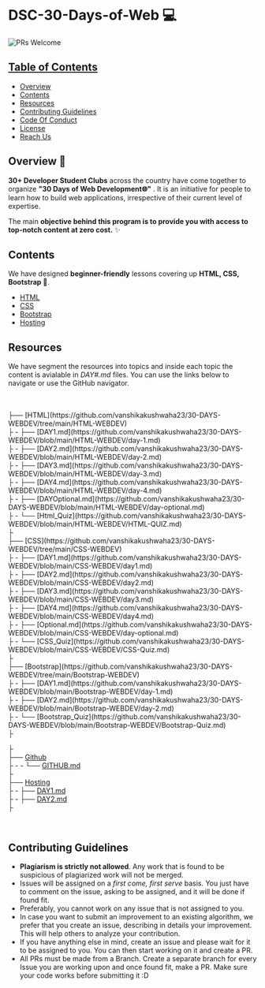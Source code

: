 # DSC-30-Days-of-Web 💻

 <img src="https://img.shields.io/badge/PRs-welcome-brightgreen.svg?style=for-the-badge" alt="PRs Welcome" /> <a href="https://github.com/30DaysofWebDEV/DSC-30-Days-of-Web/pulls" target="_blank">

<!-- TABLE OF CONTENTS -->
## Table of Contents

* [Overview](#overview)
* [Contents](#contents)
* [Resources](#resources)
* [Contributing Guidelines](#contributing-guidelines)
* [Code Of Conduct](#code-of-conduct)
* [License](#license)
* [Reach Us](#reach-us)


<!-- OVERVIEW -->
## Overview 📝

**30+ Developer Student Clubs**  across the country have come together to organize **"30 Days of Web Development🌐"** .
It is an initiative for people to learn how to build web applications, irrespective of their current level of expertise.

The main **objective behind this program is to provide you with access to top-notch content at zero cost.** ✨

<!-- CONTENTS -->
## Contents

We have designed **beginner-friendly** lessons covering up **HTML, CSS, Bootstrap 💛**.

- [HTML](/main/README.md)
- [CSS](/CSS/ReadME.md)
- [Bootstrap](/Bootstrap/ReadME.md)
- [Hosting](/Hosting/ReadME.md)

## Resources

We have segment the resources into topics and inside each topic the content is avialable in _DAY#.md_ files. You can use the links below to navigate or use the GitHub navigator.

<br>
<br>
├── [HTML](https://github.com/vanshikakushwaha23/30-DAYS-WEBDEV/tree/main/HTML-WEBDEV)<br>
├ - ├── [DAY1.md](https://github.com/vanshikakushwaha23/30-DAYS-WEBDEV/blob/main/HTML-WEBDEV/day-1.md)<br>
├ - ├── [DAY2.md](https://github.com/vanshikakushwaha23/30-DAYS-WEBDEV/blob/main/HTML-WEBDEV/day-2.md)<br>
├ - ├── [DAY3.md](https://github.com/vanshikakushwaha23/30-DAYS-WEBDEV/blob/main/HTML-WEBDEV/day-3.md)<br>
├ - ├── [DAY4.md](https://github.com/vanshikakushwaha23/30-DAYS-WEBDEV/blob/main/HTML-WEBDEV/day-4.md)<br>
├ - ├── [DAYOptional.md](https://github.com/vanshikakushwaha23/30-DAYS-WEBDEV/blob/main/HTML-WEBDEV/day-optional.md)<br>
├ - └── [Html_Quiz](https://github.com/vanshikakushwaha23/30-DAYS-WEBDEV/blob/main/HTML-WEBDEV/HTML-QUIZ.md)<br>
├<br>
├── [CSS](https://github.com/vanshikakushwaha23/30-DAYS-WEBDEV/tree/main/CSS-WEBDEV)<br>
├ - ├── [DAY1.md](https://github.com/vanshikakushwaha23/30-DAYS-WEBDEV/blob/main/CSS-WEBDEV/day1.md)<br>
├ - ├── [DAY2.md](https://github.com/vanshikakushwaha23/30-DAYS-WEBDEV/blob/main/CSS-WEBDEV/day2.md)<br>
├ - ├── [DAY3.md](https://github.com/vanshikakushwaha23/30-DAYS-WEBDEV/blob/main/CSS-WEBDEV/day3.md)<br>
├ - ├── [DAY4.md](https://github.com/vanshikakushwaha23/30-DAYS-WEBDEV/blob/main/CSS-WEBDEV/day4.md)<br>
├ - ├── [Optional.md](https://github.com/vanshikakushwaha23/30-DAYS-WEBDEV/blob/main/CSS-WEBDEV/day-optional.md)<br>
├ - └── [CSS_Quiz](https://github.com/vanshikakushwaha23/30-DAYS-WEBDEV/blob/main/CSS-WEBDEV/CSS-Quiz.md)<br>
├<br>
├── [Bootstrap](https://github.com/vanshikakushwaha23/30-DAYS-WEBDEV/tree/main/Bootstrap-WEBDEV)<br>
├ - ├── [DAY1.md](https://github.com/vanshikakushwaha23/30-DAYS-WEBDEV/blob/main/Bootstrap-WEBDEV/day-1.md)<br>
├ - ├── [DAY2.md](https://github.com/vanshikakushwaha23/30-DAYS-WEBDEV/blob/main/Bootstrap-WEBDEV/day-2.md)<br>
├ - └── [Bootstrap_Quiz](https://github.com/vanshikakushwaha23/30-DAYS-WEBDEV/blob/main/Bootstrap-WEBDEV/Bootstrap-Quiz.md)<br>
├<br>

├<br>
├── [Github](https://github.com/vanshikakushwaha23/30-DAYS-WEBDEV/tree/main/Github)<br>
├ - - └── [GITHUB.md](https://github.com/vanshikakushwaha23/30-DAYS-WEBDEV/blob/main/Github/GITHUB.md)<br>
├<br>
├── [Hosting](https://github.com/vanshikakushwaha23/30-DAYS-WEBDEV/tree/main/HOSTING)<br>
├ - ├── [DAY1.md](https://github.com/vanshikakushwaha23/30-DAYS-WEBDEV/blob/main/HOSTING/day-1.md)<br>
├ - ├── [DAY2.md](https://github.com/vanshikakushwaha23/30-DAYS-WEBDEV/blob/main/HOSTING/day-2.md)<br>
├<br>

<br>




<!-- CONTRIBUTING GUIDELINES -->
## Contributing Guidelines

- **Plagiarism is strictly not allowed**. Any work that is found to be suspicious of plagiarized work will not be merged.
- Issues will be assigned on a _first come, first serve_ basis. You just have to comment on the issue, asking to be assigned, and it will be done if found fit.
- Preferably, you cannot work on any issue that is not assigned to you.
- In case you want to submit an improvement to an existing algorithm, we prefer that you create an issue, describing in details your improvement. This will help others to analyze your contribution.
- If you have anything else in mind, create an issue and please wait for it to be assigned to you. You can then start working on it and create a PR.
- All PRs must be made from a Branch. Create a separate branch for every Issue you are working upon and once found fit, make a PR.
Make sure your code works before submitting it :D
